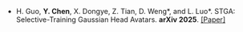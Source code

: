 - H. Guo, <strong>Y. Chen</strong>, X. Dongye, Z. Tian, D. Weng\*, and L. Luo\*. STGA: Selective-Training Gaussian Head Avatars. <strong>arXiv 2025</strong>. [[Paper]](https://arxiv.org/abs/2503.05196)

